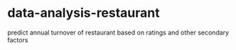 # data-analysis-restaurant
 predict annual turnover of restaurant based on ratings and other secondary factors
